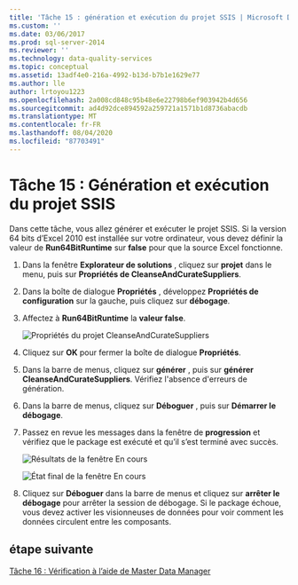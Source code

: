 ```yaml
---
title: 'Tâche 15 : génération et exécution du projet SSIS | Microsoft Docs'
ms.custom: ''
ms.date: 03/06/2017
ms.prod: sql-server-2014
ms.reviewer: ''
ms.technology: data-quality-services
ms.topic: conceptual
ms.assetid: 13adf4e0-216a-4992-b13d-b7b1e1629e77
ms.author: lle
author: lrtoyou1223
ms.openlocfilehash: 2a008cd848c95b48e6e22798b6ef903942b4d656
ms.sourcegitcommit: ad4d92dce894592a259721a1571b1d8736abacdb
ms.translationtype: MT
ms.contentlocale: fr-FR
ms.lasthandoff: 08/04/2020
ms.locfileid: "87703491"
---
```

# <a name="task-15-building-and-running-the-ssis-project"></a>Tâche 15 : Génération et exécution du projet SSIS

  Dans cette tâche, vous allez générer et exécuter le projet SSIS. Si la version 64 bits d’Excel 2010 est installée sur votre ordinateur, vous devez définir la valeur de **Run64BitRuntime** sur **false** pour que la source Excel fonctionne.  
  
1.  Dans la fenêtre **Explorateur de solutions** , cliquez sur **projet** dans le menu, puis sur **Propriétés de CleanseAndCurateSuppliers**.  
  
2.  Dans la boîte de dialogue **Propriétés** , développez **Propriétés de configuration** sur la gauche, puis cliquez sur **débogage**.  
  
3.  Affectez à **Run64BitRuntime** la **valeur false**.  
  
     ![Propriétés du projet CleanseAndCurateSuppliers](../../2014/tutorials/media/et-buildingandrunningthessisproject-01.jpg "Propriétés du projet CleanseAndCurateSuppliers")  
  
4.  Cliquez sur **OK** pour fermer la boîte de dialogue **Propriétés**.  
  
5.  Dans la barre de menus, cliquez sur **générer** , puis sur **générer CleanseAndCurateSuppliers**. Vérifiez l'absence d'erreurs de génération.  
  
6.  Dans la barre de menus, cliquez sur **Déboguer** , puis sur **Démarrer le débogage**.  
  
7.  Passez en revue les messages dans la fenêtre de **progression** et vérifiez que le package est exécuté et qu’il s’est terminé avec succès.  
  
     ![Résultats de la fenêtre En cours](../../2014/tutorials/media/et-buildingandrunningthessisproject-02.jpg "Résultats de la fenêtre En cours")  
  
     ![État final de la fenêtre En cours](../../2014/tutorials/media/et-buildingandrunningthessisproject-03.jpg "État final de la fenêtre En cours")  
  
8.  Cliquez sur **Déboguer** dans la barre de menus et cliquez sur **arrêter le débogage** pour arrêter la session de débogage. Si le package échoue, vous devez activer les visionneuses de données pour voir comment les données circulent entre les composants.  
  
## <a name="next-step"></a>étape suivante  
 [Tâche 16 : Vérification à l’aide de Master Data Manager](../../2014/tutorials/task-16-verifying-with-master-data-manager.md)  
  
  
